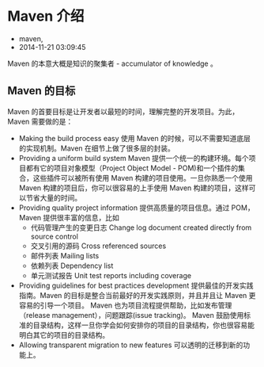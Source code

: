 # Maven 介绍
- maven,
- 2014-11-21 03:09:45


Maven 的本意大概是知识的聚集者 - accumulator of knowledge 。


## Maven 的目标
Maven 的首要目标是让开发者以最短的时间，理解完整的开发项目。为此，Maven 需要做的是：

 - Making the build process easy
    使用 Maven 的时候，可以不需要知道底层的实现机制。Maven 在细节上做了很多层的封装。
 - Providing a uniform build system
    Maven 提供一个统一的构建环境。每个项目都有它的项目对象模型（Project Object Model - POM)和一个插件的集合，这些插件可以被所有使用 Maven 构建的项目使用。一旦你熟悉一个使用 Maven 构建的项目后，你可以很容易的上手使用 Maven 构建的项目，这样可以节省大量的时间。
 - Providing quality project information
    提供高质量的项目信息。通过 POM，Maven 提供很丰富的信息，比如
   - 代码管理产生的变更日志 Change log document created directly from source control
   - 交叉引用的源码 Cross referenced sources
   - 邮件列表 Mailing lists
   - 依赖列表 Dependency list
   - 单元测试报告 Unit test reports including coverage
 - Providing guidelines for best practices development
    提供最佳的开发实践指南。Maven 的目标是整合当前最好的开发实践原则，并且并且让 Maven 更容易的引导一个项目。
    Maven 也为项目流程提供帮助，比如发布管理（release management），问题跟踪(issue tracking)。
    Maven 鼓励使用标准的目录结构，这样一旦你学会如何安排你的项目的目录结构，你也很容易能明白其它的项目的目录结构。
 - Allowing transparent migration to new features
    可以透明的迁移到新的功能上。